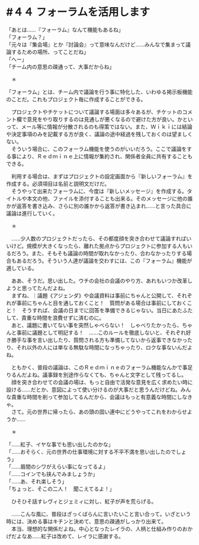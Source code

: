 # #４４ フォーラムを活用します

「あとは……『フォーラム』なんて機能もあるね」  
「フォーラム？」  
「元々は『集会場』とか『討論会』って意味なんだけど……みんなで集まって議論するための場所、ってことだね」  
「へー」  
「チーム内の意思の疎通って、大事だからね」

　＊

「フォーラム」とは、チーム内で議論を行う事に特化した、いわゆる掲示板機能のことだ。これもプロジェクト毎に作成することができる。

　プロジェクトやチケットについて議論する場面は多々あるが、チケットのコメント欄で意見をやり取りするのは見通しが悪くなるので避けた方が良い。かといって、メール等に情報が分散されるのも得策ではない。また、Ｗｉｋｉには結論や決定事項のみを記載する方が良く、議論の途中経過を残しておくのは望ましくない。  
　そういう場合に、このフォーラム機能を使うのがいいだろう。ここで議論をする事により、Ｒｅｄｍｉｎｅ上に情報が集約され、関係者全員に共有することもできる。

　利用する場合は、まずはプロジェクトの設定画面から『新しいフォーラム』を作成する。必須項目は名前と説明文だけだ。  
　そうやって出来たフォーラムに、今度は『新しいメッセージ』を作成する。タイトルや本文の他、ファイルを添付することも出来る。そのメッセージに他の誰かが返答を書き込み、さらに別の誰かから返答が書き込まれ……と言った具合に議論は進行していく。

　＊

　……少人数のプロジェクトだったら、その都度顔を突き合わせて議論すればいいけど。規模が大きくなったら、離れた拠点からプロジェクトに参加する人もいるだろう。また、そもそも議論の時間が取れなかったり、合わなかったりする場合もあるだろう。そういう人達が議論を交わすには、この『フォーラム』機能が適している。

　ああ、そうだ。思い出した。ウチの会社の会議のやり方、あれもいつか改革しようと思ってたんだよね。  
　まずね、｜議題《アジェンダ》や会議資料は事前にちゃんと公開して、それぞれが事前にちゃんと目を通しておくこと！　質問がある場合は事前にしておくこと！　そうすれば、会議の日までに回答を準備できるじゃない。当日にあたふたして、貴重な時間を浪費せずに済むのに。  
　あと、議題に書いてない事を突然しゃべらない！　しゃべりたかったら、ちゃんと事前に議題として明記する！　……このルールを徹底しないと、それぞれ好き勝手な事を言い出したり、質問される方も準備してないから返事できなかったり、それ以外の人には単なる無駄な時間になっちゃったり、ロクな事ないんだよね。

　ともかく、普段の議論は、このＲｅｄｍｉｎｅのフォーラム機能なんかで事足りるんだよね。議事録を別途作らなくても、ちゃんと文字として残ってるし。  
　顔を突き合わせての会議の場は、もっと自由で活発な意見を広く求めたい時に設ける……だとか、意図によって使い分けるのが大事だと思うんだけどね。みんな貴重な時間を削って参加してるんだから、会議はもっと有意義な時間にしなきゃ。  
　さて。元の世界に帰ったら、あの頭の固い連中にどうやってこれをわからせようか……

　＊

「……紅子、イヤな事でも思い出したのかな」  
「……おそらく、元の世界の仕事環境に対する不平不満を思い出したのでしょう」  
「……眉間のシワがえらい事になってるよ」  
「……コインでも挟んでみましょうか」  
「……あ、それ楽しそう」  
「ちょっと、そこの二人！　聞こえてるよ！」

　ひそひそ話すレヴィとジェミィに対し、紅子が声を荒らげる。

　……こんな風に、普段はざっくばらんに言いたいこと言い合って。いざという時には、決める事はキチンと決めて、意思の疎通がしっかり出来て。  
　本当、理想的な関係だよね。中心となったレイラの、人柄と仕組み作りのおかげだよなあ……紅子は改めて、レイラに感謝する。
